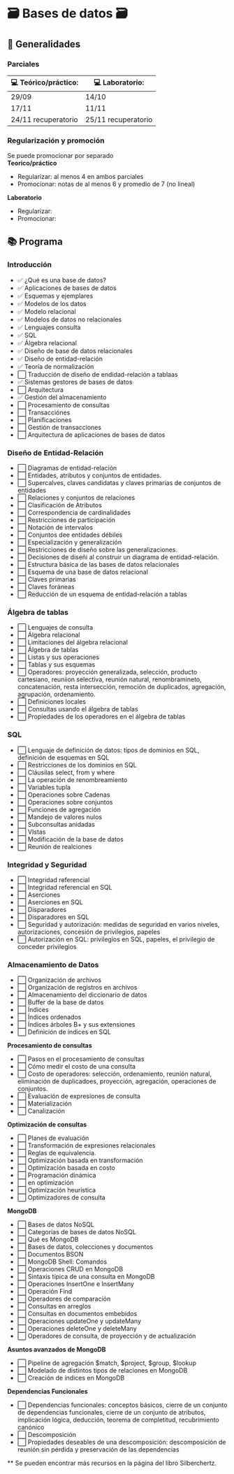 # 🗃️ Bases de datos 🗃️

## 📆️ Generalidades

### **Parciales** 
| 💻️ Teórico/práctico: | 💻️ Laboratorio: |
| --- | --- |
| 29/09 | 14/10 | 
| 17/11 | 11/11 | 
| 24/11 recuperatorio | 25/11 recuperatorio | 

### Regularización y promoción

Se puede promocionar por separado  
**Teorico/práctico**  
* Regularizar: al menos 4 en ambos parciales
* Promocionar: notas de al menos 6 y promedio de 7 (no lineal)

**Laboratorio**
* Regularizar:
* Promocionar:

## 📚️ Programa

### **Introducción**
+ ✅️ ¿Qué es una base de datos?
+ ✅️ Aplicaciones de bases de datos
+ ✅️ Esquemas y ejemplares
+ ✅️ Modelos de los datos
+ ✅️ Modelo relacional
+ ✅️ Modelos de datos no relacionales
+ ✅️ Lenguajes consulta
+ ✅️ SQL
+ ✅️ Álgebra relacional
+ ✅️ Diseño de base de datos relacionales
+ ✅️ Diseño de entidad-relación
+ ✅️ Teoría de normalización
+ ⬜️ Traducción de diseño de endidad-relación a tablaas
+ ✅️ Sistemas gestores de bases de datos
+ ⬜️ Arquitectura
+ ✅️ Gestión del almacenamiento
+ ⬜️ Procesamiento de consultas
+ ⬜️ Transacciónes
+ ⬜️ Planificaciones
+ ⬜️ Gestión de transacciones
+ ⬜️ Arquitectura de aplicaciones de bases de datos

### **Diseño de Entidad-Relación**
+ ⬜️ Diagramas de entidad-relación
+ ⬜️ Entidades, atributos y conjuntos de entidades.
+ ⬜️ Supercalves, claves candidatas y claves primarias de conjuntos de entidades
+ ⬜️ Relaciones y conjuntos de relaciones
+ ⬜️ Clasificación de Atributos
+ ⬜️ Correspondencia de cardinalidades
+ ⬜️ Restricciones de participación
+ ⬜️ Notación de intervalos
+ ⬜️ Conjuntos dee entidades débiles
+ ⬜️ Especialización y generalización
+ ⬜️ Restricciones de diseño sobre las generalizaciones.
+ ⬜️ Decisiones de diseñi al construir un diagrama de entidad-relación.
+ ⬜️ Estructura básica de las bases de datos relacionales
+ ⬜️ Esquema de una base de datos relacional
+ ⬜️ Claves primarias
+ ⬜️ Claves foráneas
+ ⬜️ Reducción de un esquema de entidad-relación a tablas

### **Álgebra de tablas**
+ ⬜️ Lenguajes de consulta
+ ⬜️ Álgebra relacional
+ ⬜️ Limitaciones del álgebra relacional
+ ⬜️ Álgebra de tablas
+ ⬜️ Listas y sus operaciones
+ ⬜️ Tablas y sus esquemas
+ ⬜️ Operadores: proyección generalizada, selección, producto cartesiano,
     reuniion selectiva, reunión natural, renombramineto, concatenación,
     resta intersección, remoción de duplicados, agregación, agrupación,
     ordenamiento.
+ ⬜️ Definiciones locales
+ ⬜️ Consultas usando el álgebra de tablas
+ ⬜️ Propiedades de los operadores en el álgebra de tablas

### **SQL**
+ ⬜️ Lenguaje de definición de datos: tipos de dominios en SQL, definición de
     esquemas en SQL
+ ⬜️ Restricciones de los dominios en SQL
+ ⬜️ Cláusilas select, from y where
+ ⬜️ La operación de renombreamiento
+ ⬜️ Variables tupla
+ ⬜️ Operaciones sobre Cadenas
+ ⬜️ Operaciones sobre conjuntos
+ ⬜️ Funciones de agregación
+ ⬜️ Mandejo de valores nulos
+ ⬜️ Subconsultas anidadas
+ ⬜️ VIstas
+ ⬜️ Modificación de la base de datos
+ ⬜️ Reunión de realciones

### **Integridad y Seguridad**
+ ⬜️ Integridad referencial
+ ⬜️ Integridad referencial en SQL
+ ⬜️ Aserciones
+ ⬜️ Aserciones en SQL
+ ⬜️ Disparadores
+ ⬜️ Disparadores en SQL
+ ⬜️ Seguridad y autorización: medidas de seguridad en varios niveles,
     autorizaciones, concesión de privilegios, papeles
+ ⬜️ Autorización en SQL: privilegios en SQL, papeles, el privilegio de conceder
     privilegios

### **Almacenamiento de Datos**
+ ⬜️ Organización de archivos
+ ⬜️ Organización de registros en archivos
+ ⬜️ Almacenamiento del diccionario de datos
+ ⬜️ Buffer de la base de datos 
+ ⬜️ Índices
+ ⬜️ Índices ordenados
+ ⬜️ Índices árboles B+ y sus extensiones
+ ⬜️ Definición de índices en SQL

**Procesamiento de consultas**
+ ⬜️ Pasos en el procesamiento de consultas
+ ⬜️ Cómo medir el costo de una consulta
+ ⬜️ Costo de operadores: selección, ordenamiento, reunión natural, eliminación
     de duplicadoes, proyección, agregación, operaciones de conjuntos.
+ ⬜️ Evaluación de expresiones de consulta
+ ⬜️ Materialización
+ ⬜️ Canalización

**Optimización de consultas**
+ ⬜️ Planes de evaluación
+ ⬜️ Transformación de expresiones relacionales
+ ⬜️ Reglas de equivalencia.
+ ⬜️ Optimización basada en transformación
+ ⬜️ Optimización basada en costo
+ ⬜️ Programación dinámica
+ ⬜️ en optimización
+ ⬜️ Optimización heurística
+ ⬜️ Optimizadores de consulta

**MongoDB**
+ ⬜️ Bases de datos NoSQL
+ ⬜️ Categorías de bases de datos NoSQL
+ ⬜️ Qué es MongoDB
+ ⬜️ Bases de datos, colecciones y documentos
+ ⬜️ Documentos BSON
+ ⬜️ MongoDB Shell: Comandos
+ ⬜️ Operaciones CRUD en MongoDB
+ ⬜️ Sintaxis típica de una consulta en MongoDB
+ ⬜️ Operaciones InsertOne e InsertMany
+ ⬜️ Operación Find
+ ⬜️ Operadores de comparación
+ ⬜️ Consultas en arreglos
+ ⬜️ Consultas en documentos embebidos
+ ⬜️ Operaciones updateOne y updateMany
+ ⬜️ Operaciones deleteOne y deleteMany
+ ⬜️ Operadores de consulta, de proyección y de actualización

**Asuntos avanzados de MongoDB**
+ ⬜️ Pipeline de agregación $match, $project, $group, $lookup
+ ⬜️ Modelado de distintos tipos de relaciones en MongoDB
+ ⬜️ Creación de índices en MongoDB

**Dependencias Funcionales**
+ ⬜️ Dependencias funcionales: conceptos básicos, cierre de un conjunto de
     dependencias funcionales, cierre de un conjunto de atributos, implicación
     lógica, deducción, teorema de completitud, recubrimiento canónico
+ ⬜️ Descomposición
+ ⬜️ Propiedades deseables de una descomposición: descomposición de reunión sin
     pérdida y preservación de las dependencias

** Se pueden encontrar más recursos en la página del libro Silberchertz.
